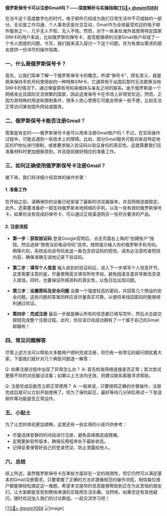 **俄罗斯保号卡可以注册Gmail吗？——深度解析与实操指南[[TG💪+ @esim1088](https://t.me/s/esim1088)]**

在当今这个高度数字化的时代，电子邮件已经成为我们日常生活中不可或缺的一部分。无论是工作沟通、个人事务还是社交互动，Gmail作为全球最受欢迎的电子邮件服务之一，几乎无人不知、无人不晓。然而，对于一些身处海外或使用特定国家SIM卡的用户来说，比如俄罗斯的保号卡，是否能够顺利注册Gmail账户却成了一个令人困惑的问题。今天，我们就来深入探讨一下这个问题，并为有类似需求的朋友提供一份详尽的操作指南。

### 一、什么是俄罗斯保号卡？

首先，让我们简单了解一下俄罗斯保号卡的概念。所谓“保号卡”，顾名思义，就是用来保持手机号码使用权的一种特殊SIM卡。它通常用于出国后暂时无法更换当地SIM卡的情况下，通过保留原有号码来维持与亲友之间的联系。由于俄罗斯是一个网络发达且国际交流频繁的国家，因此这类保号卡在市场上非常受欢迎。然而，正因为其特殊的用途和限制条件，很多人担心使用它可能会带来一些不便，比如无法正常访问某些国外网站或服务。

### 二、俄罗斯保号卡能否注册Gmail？

答案是肯定的——俄罗斯保号卡是可以用来注册Gmail账户的！不过，在实际操作过程中，可能会遇到一些技术上的障碍。比如，部分Gmail服务可能对来自特定地区的IP地址进行限制，或者要求输入验证码以验证身份的真实性。这就需要我们在准备材料时更加细致周到，并且提前做好相应的准备工作。

### 三、如何正确使用俄罗斯保号卡注册Gmail？

接下来，我们将详细介绍具体的操作步骤：

#### 1. 准备工作

在开始之前，请确保你的设备已经安装了最新的浏览器版本，并且网络连接稳定。此外，还需要准备好一部支持俄罗斯本地网络的手机，以及一张有效的俄罗斯保号卡。如果你没有现成的保号卡，可以通过正规渠道购买一张符合要求的产品。

#### 2. 注册流程

- **第一步：获取验证码**
  登录Google官网后，点击页面右上角的“创建账户”按钮。然后选择“使用当前电话号码”选项，按照提示输入你的俄罗斯手机号码。稍等片刻，系统会向该号码发送一条包含验证码的短信。请务必注意检查短信内容，确保准确无误地记录下验证码。

- **第二步：填写个人信息**
  输入收到的验证码后，进入下一步填写个人信息环节。这里需要注意的是，尽量使用英文填写所有字段，避免因语言差异导致信息录入错误。同时，也要保证所填资料的真实性，以免日后出现问题。

- **第三步：设置密码及安全问题**
  设置一个强度较高的密码，并回答几个预设的安全问题。这些问题的答案同样应该尽量真实可靠，以便将来找回密码时能够顺利通过验证。

- **第四步：完成注册**
  最后一步就是确认所有的信息都已填写完毕，然后点击提交按钮完成整个注册过程。此时，你应该已经成功拥有了一个属于自己的Gmail邮箱啦！

### 四、常见问题解答

尽管上述方法可以帮助大多数用户顺利完成注册，但仍有一些常见的疑问困扰着大家。下面我们就针对几个典型问题逐一解答：

Q: 如果注册过程中出现了异常怎么办？
A: 首先检查网络连接是否正常；其次尝试更换不同的浏览器试试看；如果以上方法均无效，则建议联系客服寻求帮助。

Q: 注册完成后能否立即正常使用？
A: 一般来说，只要按照正确的步骤操作，注册完成后就可以立刻开始使用了。但为了保险起见，最好等待几分钟后再试一下发送邮件等功能是否正常运作。

### 五、小贴士

为了让您的体验更加顺畅，这里还有一些实用的小技巧供参考：
- 尽量选择安静的时间段进行注册，避免高峰期造成拥堵。
- 定期更新软件版本，确保应用程序处于最新状态。
- 记得妥善保管好自己的登录凭证，防止泄露给他人。

### 六、总结

综上所述，虽然俄罗斯保号卡在某些方面存在一定的局限性，但它仍然可以满足基本的Gmail注册需求。只要掌握了正确的方法并遵循规范的操作流程，相信每位用户都能够轻松搞定这一难题。希望本文提供的信息能够帮助到正在为此苦恼的朋友们，让大家都能享受到畅快淋漓的互联网生活乐趣。当然啦，如果您还有其他疑问，随时欢迎加入我们的讨论群组，一起交流学习吧！

[[TG💪+ @esim1088](https://t.me/s/esim1088) ![Image](https://i.postimg.cc/4NQfJmqS/Snipaste-2025-05-13-00-14-12.png)]